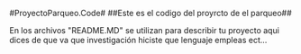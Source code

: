 #ProyectoParqueo.Code#
##Este es el codigo del proyrcto de el parqueo##

En los archivos "README.MD" se utilizan para describir tu proyecto
aqui dices de que va que investigación hiciste que lenguaje empleas ect...
